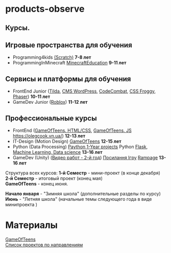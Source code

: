 # products-observe
## Курсы.
## Игровые пространства для обучения
* Programming4kids <a href = "https://scratch.mit.edu/">(Scratch)</a> **7-8 лет**
* ProgrammingInMinecraft <a href = "https://scratch.mit.edu/">MinecraftEducation</a> **9-11 лет**

## Сервисы и платформы для обучения
* FrontEnd Junior ([Tilda](https://tilda.cc/ru/madeontilda/), [CMS WordPress](https://wordpress.org/themes/), [CodeCombat](https://codecombat.com/), [CSS Froggy](https://flexboxfroggy.com/#ru), [Phaser](https://phaser.io/examples)) **10-11 лет**
* GameDev Junior ([Roblox](https://www.roblox.com/create)) **11-12 лет**

## Профессиональные курсы
* FrontEnd ([GameOfTeens. HTML/CSS](http://gameofteens.goiteens.club/#/htmlcss), [GameOfTeens. JS](http://gameofteens.goiteens.club/#/js) <a href = "https://olegcook.vn.ua/" >https://olegcook.vn.ua/</a>) **12-13 лет** 
* IT-Design (Motion Design) [GameOfTeens](http://gameofteens.goiteens.club/#/Design) **12-15 лет**
* Python (Data Processing) [Paython 1-Year projects](https://github.com/mikh-maksi/python-probe) Python [Flask](https://www.youtube.com/playlist?list=PLBOXqCPFs4xlklgBaX1OygaYoPQaB_kvG), [Machine Learning, Data science](https://colab.research.google.com/drive/1r29Ubrzuvwh2XzzAmT_oTAuRgDK2iGTJ)  **13-16 лет**
* GameDev (Unity) ([Видео работ - 2-й год](https://drive.google.com/drive/u/0/folders/1iKJ49GSqUOAWkkR2U-EV98TLGjSw-wax)) [Посилання Ігру](https://gamejolt.com/games/mod/587128) [Rampage](https://www.youtube.com/watch?v=w5772jvq3mQ) **13-16 лет**

Структура всех курсов:
**1-й Семестр** - мини-проект (в конце декабря)  
**2-й Семестр** - итоговый проект (конец мая)  
**GameOfTeens** - конец июня.  

**Начало января** - "Зимняя школа" (дополнительные разделы по курсу)  
**Июнь** - "Летняя школа" (начальные темы следующего года в виде минипроекта )

# Материалы
[GameOfTeens](https://gameofteens.goiteens.club/#/)  
[Список проектов по направлениям ](https://docs.google.com/spreadsheets/d/1K1NhTEFBnAOujE20MDvmJiRC2xzdQNyDcUuRx7JSvrU/edit?hl=uk#gid=0)